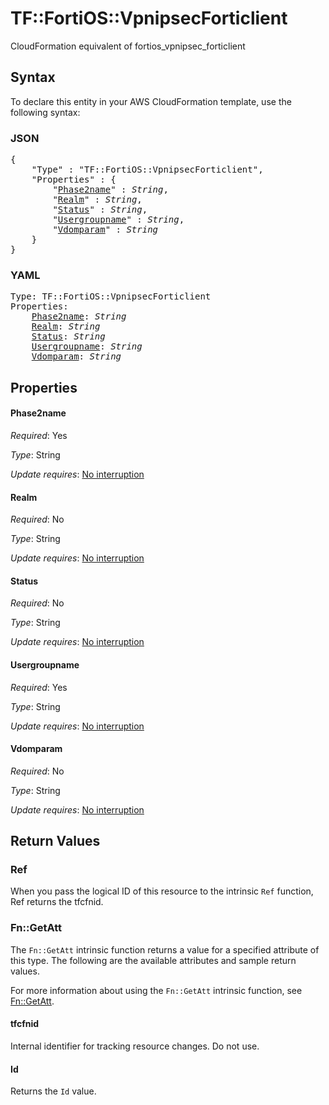 # TF::FortiOS::VpnipsecForticlient

CloudFormation equivalent of fortios_vpnipsec_forticlient

## Syntax

To declare this entity in your AWS CloudFormation template, use the following syntax:

### JSON

<pre>
{
    "Type" : "TF::FortiOS::VpnipsecForticlient",
    "Properties" : {
        "<a href="#phase2name" title="Phase2name">Phase2name</a>" : <i>String</i>,
        "<a href="#realm" title="Realm">Realm</a>" : <i>String</i>,
        "<a href="#status" title="Status">Status</a>" : <i>String</i>,
        "<a href="#usergroupname" title="Usergroupname">Usergroupname</a>" : <i>String</i>,
        "<a href="#vdomparam" title="Vdomparam">Vdomparam</a>" : <i>String</i>
    }
}
</pre>

### YAML

<pre>
Type: TF::FortiOS::VpnipsecForticlient
Properties:
    <a href="#phase2name" title="Phase2name">Phase2name</a>: <i>String</i>
    <a href="#realm" title="Realm">Realm</a>: <i>String</i>
    <a href="#status" title="Status">Status</a>: <i>String</i>
    <a href="#usergroupname" title="Usergroupname">Usergroupname</a>: <i>String</i>
    <a href="#vdomparam" title="Vdomparam">Vdomparam</a>: <i>String</i>
</pre>

## Properties

#### Phase2name

_Required_: Yes

_Type_: String

_Update requires_: [No interruption](https://docs.aws.amazon.com/AWSCloudFormation/latest/UserGuide/using-cfn-updating-stacks-update-behaviors.html#update-no-interrupt)

#### Realm

_Required_: No

_Type_: String

_Update requires_: [No interruption](https://docs.aws.amazon.com/AWSCloudFormation/latest/UserGuide/using-cfn-updating-stacks-update-behaviors.html#update-no-interrupt)

#### Status

_Required_: No

_Type_: String

_Update requires_: [No interruption](https://docs.aws.amazon.com/AWSCloudFormation/latest/UserGuide/using-cfn-updating-stacks-update-behaviors.html#update-no-interrupt)

#### Usergroupname

_Required_: Yes

_Type_: String

_Update requires_: [No interruption](https://docs.aws.amazon.com/AWSCloudFormation/latest/UserGuide/using-cfn-updating-stacks-update-behaviors.html#update-no-interrupt)

#### Vdomparam

_Required_: No

_Type_: String

_Update requires_: [No interruption](https://docs.aws.amazon.com/AWSCloudFormation/latest/UserGuide/using-cfn-updating-stacks-update-behaviors.html#update-no-interrupt)

## Return Values

### Ref

When you pass the logical ID of this resource to the intrinsic `Ref` function, Ref returns the tfcfnid.

### Fn::GetAtt

The `Fn::GetAtt` intrinsic function returns a value for a specified attribute of this type. The following are the available attributes and sample return values.

For more information about using the `Fn::GetAtt` intrinsic function, see [Fn::GetAtt](https://docs.aws.amazon.com/AWSCloudFormation/latest/UserGuide/intrinsic-function-reference-getatt.html).

#### tfcfnid

Internal identifier for tracking resource changes. Do not use.

#### Id

Returns the <code>Id</code> value.

